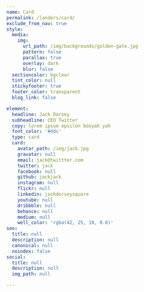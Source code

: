 ```yaml
---
name: Card
permalink: /landers/card/
exclude_from_nav: true
style:
  media:
    img:
      url_path: /img/backgrounds/golden-gate.jpg
      pattern: false
      parallax: true
      overlay: dark
      blur: false
  sectioncolor: bgclear
  tint_color: null
  stickyfooter: true
  footer_color: transparent
  blog_link: false

element:
  headline: Jack Dorsey
  subheadline: CEO Twitter
  copy: lorem ipsum epsilon booyah yah
  font_color: '#ddc'
  type: card
  card:
    avatar_path: /img/jack.jpg
    gravatar: null
    email: jack@twittter.com
    twitter: jack
    facebook: null
    github: jackjack
    instagram: null
    flickr: null
    linkedin: jackdorseysquare
    youtube: null
    dribbble: null
    behance: null
    medium: null
    well_color: 'rgba(42, 25, 18, 0.6)'
seo:
  title: null
  description: null
  canonical: null
  noindex: false
social:
  title: null
  description: null
  img_path: null

---
```

